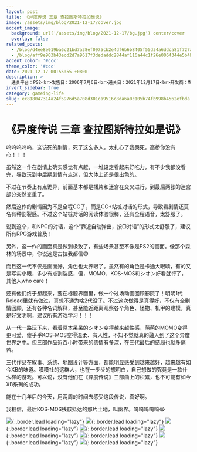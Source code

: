 ```yaml
---
layout: post
title: 《异度传说 三章 查拉图斯特拉如是说》
image: /assets/img/blog/2021-12-17/cover.jpg
accent_image: 
  background: url('/assets/img/blog/2021-12-17/bg.jpg') center/cover
  overlay: false
related_posts:
  - /blog/d4ee8e019ba6c21bd7a38ef0975cb2e4df6b6b8405f55d34a6ddca81f727aa25/
  - /blog/aff9e903b43ecd2d7a9617f3dedaddc2844af116a44c1f26e0064344e5b4beb6/
accent_color: '#ccc'
theme_color: '#ccc'
date: 2021-12-17 00:55:55 +0800
description: >
  通关平台：PS2<br>发售日：2006年7月6日<br>通关日：2021年12月17日<br>开发商：Monolith Soft<br>发行商：万代南梦宫
invert_sidebar: true
category: gameing-life
slug: ec818047314a24f5976d5a708d301ca9516c8da6a0c105b74fb998b4562efbda
---
```


# 《异度传说 三章 查拉图斯特拉如是说》

呜呜呜呜呜，这该死的剧情，死了这么多人，太扎心了我哭死，高桥你没有心！！！

虽然这一作在剧情上确实感觉有点赶，一堆设定看起来好吃力，有不少我都没看完，导致玩到中后期剧情有点迷，但大体上还是很出色的。

不过在节奏上有点诡异，前面基本都是播片和迷宫在交叉进行，到最后两张的迷宫部分突然变重了。

然后这作的剧情因为不是全程CG了，而是CG+站桩对话的形式，导致看剧情还莫名有种割裂感。不过这个站桩对话的阅读体验很棒，还有全程语音，太舒服了。

说到这个，和NPC的对话，这个“靠近自动弹出，按▢对话”的形式太舒服了，建议所有RPG游戏普及！

另外，这一作的画面真是做到极致了，有些场景甚至不像是PS2的画面。像那个森林的场景中，你说这是古拉我都信😅

而且这一代不仅是画面好，角色也太养眼了。虽然有的角色是卡通大眼睛，有的又是写实小眼，多少有点割裂感，但，MOMO、KOS-MOS和シオン好看就行了，其他人who care！

还有他们终于想起来，要在标题界面里，做一个过场动画回顾影院了！明明1代Reload里就有做过，真想不通为啥2代没了。不过这次做得是真得好，不仅有全剧情回顾，还有各种名词解释，甚至能近距离观察各个角色、怪物、机甲的建模，真是好文明啊，建议所有游戏学习！！！

从一代一路玩下来，看着原本呆呆的シオン变得越来越性感，萌萌的MOMO变得更可爱，傻乎乎KOS-MOS变得温柔、有人性，不知不觉就真的融入到了这个异度世界之中。但三部作品近百小时带来的感情有多深，在三代最后的结局也就多痛苦。

三代作品在叙事、系统、地图设计等方面，都能明显感受到越来越好，越来越有如今XB的味道。嗼嗼社的这群人，也在一步步的想明白，自己想做的究竟是一款什么样的游戏。可以说，没有他们在《异度传说》三部曲上的积累，也不可能有如今XB系列的成功。

能在十几年后的今天，用两周的时间去感受这段传说，真好啊。

我相信，最后KOS-MOS残骸抵达的那片土地，叫幽界。呜呜呜呜呜😭

![](/assets/img/blog/2021-12-17/1.jpg){:.border.lead loading="lazy"}
![](/assets/img/blog/2021-12-17/2.jpg){:.border.lead loading="lazy"}
![](/assets/img/blog/2021-12-17/3.jpg){:.border.lead loading="lazy"}
![](/assets/img/blog/2021-12-17/4.jpg){:.border.lead loading="lazy"}
![](/assets/img/blog/2021-12-17/5.jpg){:.border.lead loading="lazy"}
![](/assets/img/blog/2021-12-17/6.jpg){:.border.lead loading="lazy"}
![](/assets/img/blog/2021-12-17/7.jpg){:.border.lead loading="lazy"}
![](/assets/img/blog/2021-12-17/8.jpg){:.border.lead loading="lazy"}

